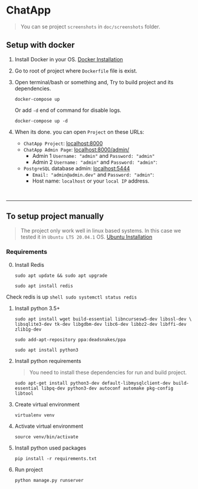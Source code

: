 # ChatApp

> You can se project `screenshots` in `doc/screenshots` folder.

## Setup with docker

1. Install Docker in your OS. [Docker Installation](https://docs.docker.com/engine/install/) 

2. Go to root of project where `Dockerfile` file is exist.

3. Open terminal/bash or something and, Try to build project and its dependencies.
    ```shell
    docker-compose up
    ```
    Or add `-d` end of command for disable logs.
    ```shell
    docker-compose up -d
    ```
4. When its done. you can open `Project` on these URLs:     
    - `ChatApp Project`: [localhost:8000](http://localhost:8000/)
    - `ChatApp Admin Page`: [localhost:8000/admin/](http://localhost:8000/admin/)
        - Admin 1 `Username: "admin"` and `Password: "admin"`
        - Admin 2 `Username: "admin"` and `Password: "admin"`: 
    - `PostgreSQL` database admin: [localhost:5444](http://localhost:5444/)
        - `Email: "admin@admin.dev"` and `Password: "admin"`: 
        - Host name: `localhost` or your `local IP` address.


<br>
<hr>

## To setup project manually
> The project only work well in linux based systems. In this case we tested it in `Ubuntu LTS 20.04.1` OS. [Ubuntu Installation](https://ubuntu.com/download/desktop)

### Requirements
0. Install Redis

    ```shell
    sudo apt update && sudo apt upgrade
    ```

    ```shell
    sudo apt install redis
    ```
Check redis is up
    ```shell
    sudo systemctl status redis
    ```

1. Install python 3.5+

    ```shell
    sudo apt install wget build-essential libncursesw5-dev libssl-dev \
    libsqlite3-dev tk-dev libgdbm-dev libc6-dev libbz2-dev libffi-dev zlib1g-dev
    ```

    ```shell
    sudo add-apt-repository ppa:deadsnakes/ppa
    ```

    ```shell
    sudo apt install python3
    ```

2. Install python requirements

    > You need to install these dependencies for run and build project.
        
    ```shell
    sudo apt-get install python3-dev default-libmysqlclient-dev build-essential libpq-dev python3-dev autoconf automake pkg-config libtool
    ```

3. Create virtual environment
    ```shell
    virtualenv venv
    ```

4. Activate virtual environment
    ```shell
    source venv/bin/activate
    ```

5. Install python used packages
    ```shell
    pip install -r requirements.txt
    ```

5. Run project
    ```shell
    python manage.py runserver
    ```

